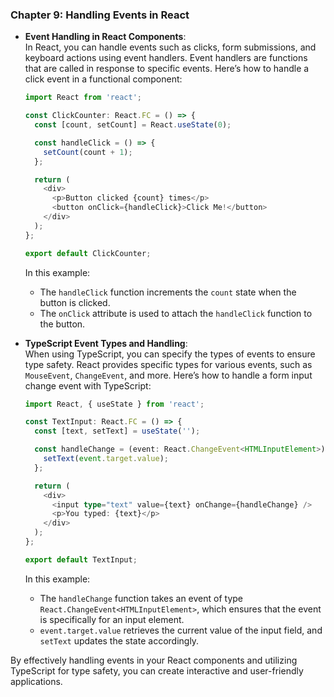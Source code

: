 ### Chapter 9: Handling Events in React

- **Event Handling in React Components**:  
  In React, you can handle events such as clicks, form submissions, and keyboard actions using event handlers. Event handlers are functions that are called in response to specific events. Here’s how to handle a click event in a functional component:

  ```typescript
  import React from 'react';

  const ClickCounter: React.FC = () => {
    const [count, setCount] = React.useState(0);

    const handleClick = () => {
      setCount(count + 1);
    };

    return (
      <div>
        <p>Button clicked {count} times</p>
        <button onClick={handleClick}>Click Me!</button>
      </div>
    );
  };

  export default ClickCounter;
  ```

  In this example:
  - The `handleClick` function increments the `count` state when the button is clicked.
  - The `onClick` attribute is used to attach the `handleClick` function to the button.

- **TypeScript Event Types and Handling**:  
  When using TypeScript, you can specify the types of events to ensure type safety. React provides specific types for various events, such as `MouseEvent`, `ChangeEvent`, and more. Here’s how to handle a form input change event with TypeScript:

  ```typescript
  import React, { useState } from 'react';

  const TextInput: React.FC = () => {
    const [text, setText] = useState('');

    const handleChange = (event: React.ChangeEvent<HTMLInputElement>) => {
      setText(event.target.value);
    };

    return (
      <div>
        <input type="text" value={text} onChange={handleChange} />
        <p>You typed: {text}</p>
      </div>
    );
  };

  export default TextInput;
  ```

  In this example:
  - The `handleChange` function takes an event of type `React.ChangeEvent<HTMLInputElement>`, which ensures that the event is specifically for an input element.
  - `event.target.value` retrieves the current value of the input field, and `setText` updates the state accordingly.

By effectively handling events in your React components and utilizing TypeScript for type safety, you can create interactive and user-friendly applications.